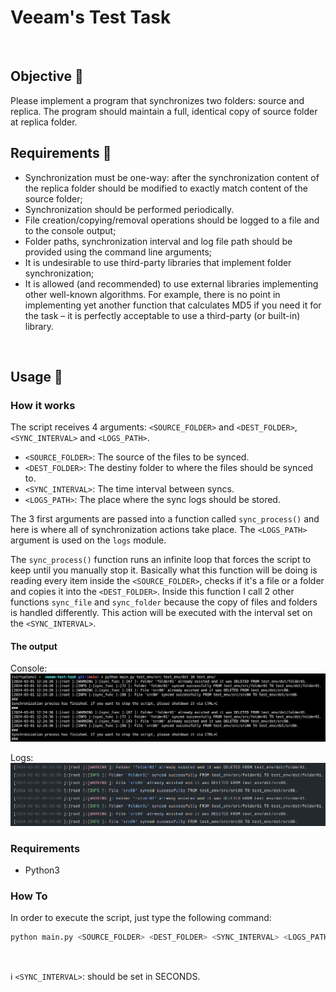 # Veeam's Test Task
<br>

## Objective :pushpin:
Please implement a program that synchronizes two folders: source and replica. The
program should maintain a full, identical copy of source folder at replica folder.

## Requirements :pushpin:
- Synchronization must be one-way: after the synchronization content of the
replica folder should be modified to exactly match content of the source
folder;
- Synchronization should be performed periodically.
- File creation/copying/removal operations should be logged to a file and to the
console output;
- Folder paths, synchronization interval and log file path should be provided
using the command line arguments;
- It is undesirable to use third-party libraries that implement folder
synchronization;
- It is allowed (and recommended) to use external libraries implementing other
well-known algorithms. For example, there is no point in implementing yet
another function that calculates MD5 if you need it for the task – it is
perfectly acceptable to use a third-party (or built-in) library.
<br>

## Usage :pushpin:

### How it works
The script receives 4 arguments: `<SOURCE_FOLDER>` and `<DEST_FOLDER>`, `<SYNC_INTERVAL>` and `<LOGS_PATH>`.

- `<SOURCE_FOLDER>`: The source of the files to be synced.
- `<DEST_FOLDER>`: The destiny folder to where the files should be synced to.
- `<SYNC_INTERVAL>`: The time interval between syncs.
- `<LOGS_PATH>`: The place where the sync logs should be stored.

The 3 first arguments are passed into a function called `sync_process()` and here is where all of synchronization actions take place.
The `<LOGS_PATH>` argument is used on the `logs` module.

The `sync_process()` function runs an infinite loop that forces the script to keep until you manually stop it. Basically what this function
will be doing is reading every item inside the `<SOURCE_FOLDER>`, checks if it's a file or a folder and copies it into the `<DEST_FOLDER>`.
Inside this function I call 2 other functions `sync_file` and `sync_folder` because the copy of files and folders is handled differently. This action
will be executed with the interval set on the `<SYNC_INTERVAL>`.

#### The output
Console:<br />
![alt text](image-2.png)
<br>

Logs:<br />
![alt text](image-1.png)
<br>

### Requirements
- Python3

### How To
In order to execute the script, just type the following command: <br />
```bash
python main.py <SOURCE_FOLDER> <DEST_FOLDER> <SYNC_INTERVAL> <LOGS_PATH>
```
<br>

:information_source: `<SYNC_INTERVAL>`: should be set in SECONDS.
